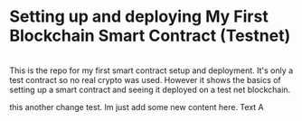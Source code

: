 <h1>Setting up and deploying My First Blockchain Smart Contract (Testnet)</h1>
<br/>
This is the repo for my first smart contract setup and deployment. It's only a test contract so no real crypto was used. However it shows the basics of setting up a smart contract and seeing it deployed on a test net blockchain.

this another change test. Im just add some new content here. Text A